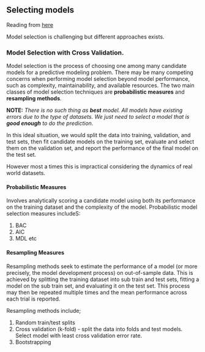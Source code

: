 ## Selecting models

Reading from [here](https://machinelearningmastery.com/a-gentle-introduction-to-model-selection-for-machine-learning/)

Model selection is challenging but different approaches exists.

### Model Selection with Cross Validation.

Model selection is the process of choosing one among many candidate models for a predictive modeling problem. There may be many competing concerns when performing model selection beyond model performance, such as complexity, maintainability, and available resources. The two main classes of model selection techniques are **probabilistic measures** and **resampling methods**.

**NOTE:** *There is no such thing as **best** model. All models have existing errors due to the type of datasets. We just need to select a model that is **good enough** to do the prediction.*

In this ideal situation, we would split the data into training, validation, and test sets, then fit candidate models on the training set, evaluate and select them on the validation set, and report the performance of the final model on the test set. 

However most a times this is impractical considering the dynamics of real world datasets.

#### Probabilistic Measures  
Involves analytically scoring a candidate model using both its performance on the training dataset and the complexity of the model. 
Probabilistic model selection measures includeS: 
1. BAC
2. AIC 
3. MDL etc

#### Resampling Measures   
Resampling methods seek to estimate the performance of a model (or more precisely, the model development process) on out-of-sample data. This is achieved by splitting the training dataset into sub train and test sets, fitting a model on the sub train set, and evaluating it on the test set. This process may then be repeated multiple times and the mean performance across each trial is reported.

Resampling methods include;
1. Random train/test splits
2. Cross validation (k-fold)  - split the data into folds and test models. Select model with least cross validation error rate.
3. Bootstrapping
